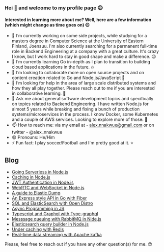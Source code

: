 ### Hei 👋 and welcome to my profile page :blush:

#### Interested in learning more about me? Well, here are a few information (which might change as time goes on) 😉


- 🔭 I’m currently working on some side projects, while studying for a masters degree in Computer Science at the University of Eastern Finland, Joensuu. I'm also currently searching for a permanent full-time role in Backend Engineering at a company with a great culture. It's crazy I know, but I work hard to stay in good shape and make a difference. :wink:
- 🌱 I’m currently learning Go in-depth as I plan to transition to building cloud based applications in the future. :fire:
- 👯 I’m looking to collaborate more on open source projects and on content creation related to Go and Node.js/JavaScript :eyes:
- 🤔 I’m looking for help in the area of large scale distributed systems and how they all play together. Please reach out to me if you are interested in collaborative learning. :eyes:
- 💬 Ask me about general software development topics and specifically on topics related to Backend Engineering. I have written Node.js for almost 5 years while breaking and fixing a bunch of production systems/microservices in the process. I know Docker, some Kubernetes and a couple of AWS services. Looking to explore more of those. :yellow_heart:
- 📫 How to reach me: via my email at - alex.nnakwue@gmail.com or on twitter -  @alex_nnakwue
- 😄 Pronouns: He/Him
- ⚡ Fun fact: I play soccer/Football and I'm pretty good at it. :star:


## Blog

- [Going Serverless in Node.js](https://blog.logrocket.com/going-serverless-node-js-apps/)
- [Caching in Node.js](https://blog.logrocket.com/caching-node-js-optimizing-app-performance-redis/)
- [JWT Authentication in Node.js](https://blog.logrocket.com/jwt-authentication-from-scratch-vue-js-node-js/)
- [WebRTC and WebSocket in Node.js](https://blog.logrocket.com/webrtc-over-websocket-in-node-js/)
- [A guide to Elastic Dump](https://blog.logrocket.com/a-practical-guide-to-working-with-elasticdump/)
- [An Express style API in Go with Fiber](https://blog.logrocket.com/express-style-api-go-fiber/)
- [SQL and ElasticSearch with Open Distro](https://blog.logrocket.com/exploring-sql-elasticsearch-open-distro/)
- [Async Programming in JS](https://blog.logrocket.com/evolution-async-programming-javascript/)
- [Typescript and Graphql with Type-graphql](https://blog.logrocket.com/integrating-typescript-graphql/)
- [Messsage queuing with RabbitMQ in Nide.js](https://blog.logrocket.com/understanding-message-queuing-systems-using-rabbitmq/)
- [Elasticsearch query builder in Node.js](https://blog.logrocket.com/elasticsearch-query-body-builder-node-js/)
- [Under caching with Redis](https://blog.logrocket.com/guide-to-fully-understanding-redis/)
- [Real-time data streaming with Apache kafka](https://blog.logrocket.com/real-time-data-streaming-app-apache-kafka/)


Please, feel free to reach out if you have any other question(s) for me. 😉
